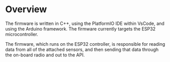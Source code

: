 # Overview

The firmware is written in C++, using the PlatformIO IDE within VsCode, and using the Arduino framework. The firmware currently targets the ESP32 microcontroller.

The firmware, which runs on the ESP32 controller, is responsible for reading data from all of the attached sensors, and then sending that data through the on-board radio and out to the API.